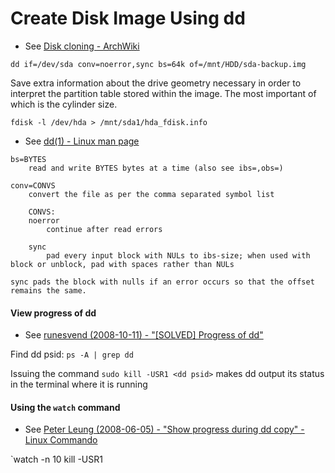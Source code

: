Create Disk Image Using dd
==========================

- See [Disk cloning - ArchWiki](https://wiki.archlinux.org/index.php/disk_cloning#Create_disk_image)

`dd if=/dev/sda conv=noerror,sync bs=64k of=/mnt/HDD/sda-backup.img`

Save extra information about the drive geometry necessary in order to 
interpret the partition table stored within the image. The most important of which is the cylinder size. 

`fdisk -l /dev/hda > /mnt/sda1/hda_fdisk.info`

- See [dd(1) - Linux man page](http://linux.die.net/man/1/dd)

```
bs=BYTES
    read and write BYTES bytes at a time (also see ibs=,obs=) 
    
conv=CONVS
    convert the file as per the comma separated symbol list
    
    CONVS:
    noerror
        continue after read errors
        
    sync
        pad every input block with NULs to ibs-size; when used with block or unblock, pad with spaces rather than NULs 
        
sync pads the block with nulls if an error occurs so that the offset remains the same.
```

#### View progress of dd

- See [runesvend (2008-10-11) - "[SOLVED] Progress of dd"](http://ubuntuforums.org/showthread.php?t=884093&s=d5cb069471cb3d21607415f33013433f&p=5945589#post5945589)

Find dd psid: `ps -A | grep dd`

Issuing the command `sudo kill -USR1 <dd psid>` makes dd output its status in the terminal where it is running

#### Using the `watch` command

- See [ Peter Leung (2008-06-05) - "Show progress during dd copy" - Linux Commando](http://linuxcommando.blogspot.com/2008/06/show-progress-during-dd-copy.html)

`watch -n 10 kill -USR1 <dd psid>

